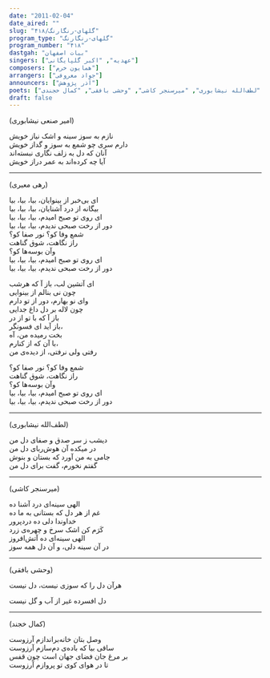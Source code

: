 ```yaml
---
date: "2011-02-04"
date_aired: ""
slug: "گلهای-رنگارنگ/۴۱۸"
program_type: "گلهای-رنگارنگ"
program_number: "۴۱۸"
dastgah: "بیات اصفهان"
singers: ["عهدیه", "اکبر گلپایگانی"]
composers: ["همایون خرم"]
arrangers: ["جواد معروفی"]
announcers: ["آذر پژوهش"]
poets: ["رهی معیری", "امیر صنعی نیشابوری", "لطف‌الله نیشابوری", "میرسنجر کاشی", "وحشی بافقی", "کمال خجندی"]
draft: false
---
```


(امیر صنعی نیشابوری)  

نازم به سوز سینه و اشک نیاز خویش  
دارم سری چو شمع به سوز و گداز خویش  
آنان که دل به زلف نگاری نبسته‌اند  
آیا چه کرده‌اند به عمر دراز خویش  

---  

(رهی معیری)  

ای بی‌خبر از بینوایان، بیا، بیا، بیا  
بیگانه از درد آشنایان، بیا، بیا، بیا  
ای روی تو صبح امیدم، بیا، بیا، بیا  
دور از رخت صبحی ندیدم، بیا، بیا، بیا  
شمع وفا کو؟ نور صفا کو؟  
راز نگاهت، شوق گناهت  
وآن بوسه‌ها کو؟  
ای روی تو صبح امیدم، بیا، بیا، بیا  
دور از رخت صبحی ندیدم، بیا، بیا، بیا  

ای آتشین لب، باز آ که هرشب  
چون نی بنالم از بینوایی  
وای نو بهارم، دور از تو دارم  
چون لاله بر دل داغ جدایی  
باز آ که با تو از در  
باز آید ای فسونگر،  
بخت رمیده من، آه  
با آن که از کنارم،  
رفتی ولی نرفتی، از دیده‌ی من  

شمع وفا کو؟ نور صفا کو؟  
راز نگاهت، شوق گناهت  
وآن بوسه‌ها کو؟  
ای روی تو صبح امیدم، بیا، بیا، بیا  
دور از رخت صبحی ندیدم، بیا، بیا، بیا  

---  

(لطف‌الله نیشابوری)  

دیشب ز سر صدق و صفای دل من  
در میکده آن هوش‌ربای دل من  
جامی به من آورد که بستان و بنوش  
گفتم نخورم، گفت برای دل من  

---  

(میرسنجر کاشی)  

الهی سینه‌ای درد آشنا ده  
غم از هر دل که بستانی به ما ده  
خداوندا دلی ده دردپرور  
کَرَم كن اشک سرخ و چهره‌ی زرد  
الهی سینه‌ای ده آتش‌افروز  
در آن سینه دلی، و آن دل همه سوز  

---  

(وحشی بافقی)  

هرآن دل را که سوزی نیست، دل نیست  

دل افسرده غیر از آب و گل نیست  

---  

(کمال خجند)  

وصل بتان خانه‌براندازم آرزوست  
ساقی بیا که باده‌ی دم‌سازم آرزوست  
بر مرغ جان فضای جهان است چون قفس  
تا در هوای کوی تو پروازم آرزوست  
